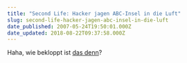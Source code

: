 ```yaml
---
title: "Second Life: Hacker jagen ABC-Insel in die Luft"
slug: second-life-hacker-jagen-abc-insel-in-die-luft
date_published: 2007-05-24T19:50:01.000Z
date_updated: 2018-08-22T09:37:58.000Z
---
```


Haha, wie bekloppt ist [das denn](http://www.tecchannel.de/index.cfm?pid=428&amp;pk=471447)?

